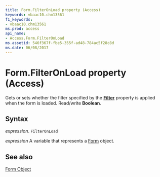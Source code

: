 ```yaml
---
title: Form.FilterOnLoad property (Access)
keywords: vbaac10.chm13561
f1_keywords:
- vbaac10.chm13561
ms.prod: access
api_name:
- Access.Form.FilterOnLoad
ms.assetid: 546f367f-fbe5-355f-ad48-784ac5f28c8d
ms.date: 06/08/2017
---
```



# Form.FilterOnLoad property (Access)

Gets or sets whether the filter specified by the  **[Filter](Access.Form.Filter(property).md)** property is applied when the form is loaded. Read/write **Boolean**.


## Syntax

 _expression_. `FilterOnLoad`

 _expression_ A variable that represents a [Form](Access.Form.md) object.


## See also


[Form Object](Access.Form.md)

